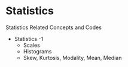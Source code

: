 # Statistics
Statistics Related Concepts and Codes
- Statistics -1 <br>
  - Scales
  - Histograms
  - Skew, Kurtosis, Modality, Mean, Median

